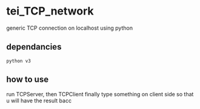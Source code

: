 # tei_TCP_network
generic TCP connection on localhost using python

## dependancies
    python v3

## how to use
run TCPServer, then TCPClient
finally type something on client side so that u will have the result bacc